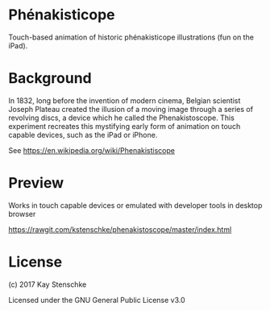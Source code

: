 # Phénakisticope

Touch-based animation of historic phénakisticope illustrations (fun on the iPad).

# Background

In 1832, long before the invention of modern cinema, Belgian scientist Joseph Plateau created the illusion of a moving image through a series of revolving discs, a device which he called the Phenakistoscope. This experiment recreates this mystifying early form of animation on touch capable devices, such as the iPad or iPhone.

See https://en.wikipedia.org/wiki/Phenakistiscope

# Preview

Works in touch capable devices or emulated with developer tools in desktop browser

https://rawgit.com/kstenschke/phenakistoscope/master/index.html

# License

(c) 2017 Kay Stenschke

Licensed under the GNU General Public License v3.0
